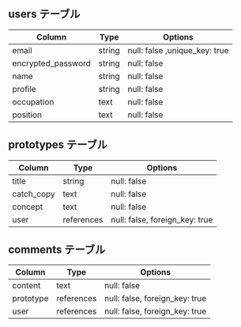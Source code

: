 ## users テーブル

| Column             | Type   | Options                       |
| ------------------ | ------ | ----------------------------- |
| email              | string | null: false ,unique_key: true |
| encrypted_password | string | null: false                   |
| name               | string | null: false                   |
| profile            | string | null: false                   |
| occupation         | text   | null: false                   |
| position           | text   | null: false                   |

## prototypes テーブル

| Column     | Type       | Options                        |
| ---------- | ---------- | ------------------------------ |
| title      | string     | null: false                    |
| catch_copy | text       | null: false                    |
| concept    | text       | null: false                    |
| user       | references | null: false, foreign_key: true |

## comments テーブル

| Column    | Type       | Options                        |
| --------- | ---------- | ------------------------------ |
| content   | text       | null: false                    |
| prototype | references | null: false, foreign_key: true |
| user      | references | null: false, foreign_key: true |
